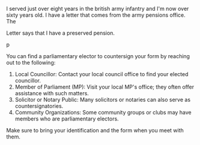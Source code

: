 I served just over eight years in the british army infantry and I'm now over sixty years old. I have a letter that comes from the army pensions office. The

Letter says that I have a preserved pension.

p

You can find a parliamentary elector to countersign your form by reaching out to the following:

1. Local Councillor: Contact your local council office to find your elected councillor.
2. Member of Parliament (MP): Visit your local MP's office; they often offer assistance with such matters.
3. Solicitor or Notary Public: Many solicitors or notaries can also serve as countersignatories.
4. Community Organizations: Some community groups or clubs may have members who are parliamentary electors.

Make sure to bring your identification and the form when you meet with them.